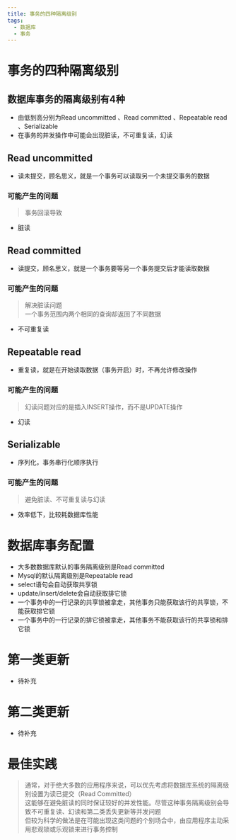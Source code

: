 ```yaml
---
title: 事务的四种隔离级别
tags:
  - 数据库
  - 事务
---
```


# 事务的四种隔离级别
## 数据库事务的隔离级别有4种
* 由低到高分别为Read uncommitted 、Read committed 、Repeatable read 、Serializable 
* 在事务的并发操作中可能会出现脏读，不可重复读，幻读

## Read uncommitted
* 读未提交，顾名思义，就是一个事务可以读取另一个未提交事务的数据
### 可能产生的问题
> 事务回滚导致
* 脏读

## Read committed
* 读提交，顾名思义，就是一个事务要等另一个事务提交后才能读取数据
### 可能产生的问题
> 解决脏读问题  
> 一个事务范围内两个相同的查询却返回了不同数据
* 不可重复读

## Repeatable read
* 重复读，就是在开始读取数据（事务开启）时，不再允许修改操作
### 可能产生的问题
> 幻读问题对应的是插入INSERT操作，而不是UPDATE操作
* 幻读

## Serializable
* 序列化，事务串行化顺序执行
### 可能产生的问题
> 避免脏读、不可重复读与幻读
* 效率低下，比较耗数据库性能

# 数据库事务配置
* 大多数数据库默认的事务隔离级别是Read committed
* Mysql的默认隔离级别是Repeatable read
* select语句会自动获取共享锁
* update/insert/delete会自动获取排它锁
* 一个事务中的一行记录的共享锁被拿走，其他事务只能获取该行的共享锁，不能获取排它锁
* 一个事务中的一行记录的排它锁被拿走，其他事务不能获取该行的共享锁和排它锁

# 第一类更新
* 待补充

# 第二类更新
* 待补充

# 最佳实践
> 通常，对于绝大多数的应用程序来说，可以优先考虑将数据库系统的隔离级别设置为读已提交（Read Committed）  
> 这能够在避免脏读的同时保证较好的并发性能。尽管这种事务隔离级别会导致不可重复读、幻读和第二类丢失更新等并发问题  
> 但较为科学的做法是在可能出现这类问题的个别场合中，由应用程序主动采用悲观锁或乐观锁来进行事务控制

